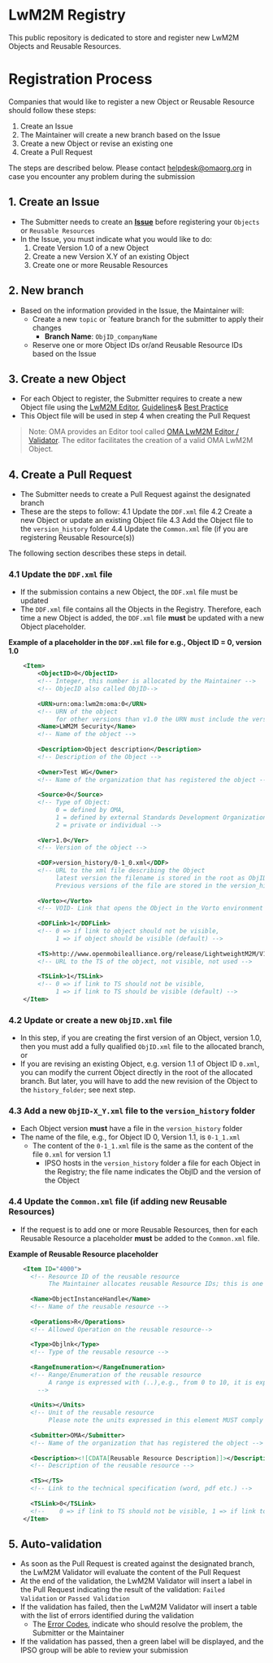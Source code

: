 
# LwM2M Registry
This public repository is dedicated to store and register new LwM2M Objects and Reusable Resources.
  
# Registration Process  
Companies that would like to register a new Object or Reusable Resource should follow these steps:

 1. Create an Issue
 2. The Maintainer will create a new branch based on the Issue
 3. Create a new Object or revise an existing one
 4. Create a Pull Request

The steps are described below. 
Please contact helpdesk@omaorg.org in case you encounter any problem during the submission

## 1. Create an Issue
* The Submitter needs to create an **[Issue](https://github.com/OpenMobileAlliance/lwm2m-registry)** before registering your ```Objects``` or ```Reusable Resources```
* In the Issue, you must indicate what you would like to do:
  1. Create Version 1.0 of a new Object
  2. Create a new Version X.Y of an existing Object
  3. Create one or more Reusable Resources

## 2. New branch
* Based on the information provided in the Issue, the Maintainer will:
  * Create a new `topic` or `feature branch for the submitter to apply their changes
    * **Branch Name**: `ObjID_companyName`
  * Reserve one or more Object IDs or/and Reusable Resource IDs based on the Issue

## 3. Create a new Object
* For each Object to register, the Submitter requires to create a new Object file using the <a href="http://devtoolkit.openmobilealliance.org/OEditor/Legal?back=default.aspx" target="_blank">LwM2M Editor</a>, <a href="https://github.com/OpenMobileAlliance/lwm2m-registry/wiki/Guidelines" target="_blank">Guidelines</a>& <a href="https://wiki.openmobilealliance.org/display/TOOL/LwM2M+Best+Practice" target="_blank">Best Practice</a>
* This Object file will be used in step 4 when creating the Pull Request

> Note: OMA provides an Editor tool called <a href="https://devtoolkit.openmobilealliance.org/OEditor/default.aspx" target="_blank">OMA LwM2M Editor / Validator</a>. The editor facilitates the creation of a valid OMA LwM2M Object.

## 4. Create a Pull Request
* The Submitter needs to create a Pull Request against the designated branch
* These are the steps to follow:
  4.1 Update the `DDF.xml` file
  4.2 Create a new Object or update an existing Object file
  4.3 Add the Object file to the `version_history` folder
  4.4 Update the `Common.xml` file (if you are registering Reusable Resource(s))

The following section describes these steps in detail.

### 4.1 Update the `DDF.xml` file
* If the submission contains a new Object, the `DDF.xml` file must be updated
* The `DDF.xml` file contains all the Objects in the Registry. Therefore, each time a new Object is added, the `DDF.xml` file **must** be updated with a new Object placeholder.
  
**Example of a placeholder in the `DDF.xml` file for e.g., Object ID = 0, version 1.0**  

```xml
    <Item>        
        <ObjectID>0</ObjectID>
        <!-- Integer, this number is allocated by the Maintainer -->
        <!-- ObjecID also called ObjID-->
      
        <URN>urn:oma:lwm2m:oma:0</URN>
        <!-- URN of the object 
             for other versions than v1.0 the URN must include the version, e.g., for v1.1 the URN is urn:oma:lwm2m:oma:0:1.1 -->
        <Name>LWM2M Security</Name>
        <!-- Name of the object -->
      
        <Description>Object description</Description>
        <!-- Description of the Object -->
      
        <Owner>Test WG</Owner>
        <!-- Name of the organization that has registered the object -->
      
        <Source>0</Source>
        <!-- Type of Object: 
             0 = defined by OMA, 
             1 = defined by external Standards Development Organizations, 
             2 = private or individual -->
      
        <Ver>1.0</Ver>
        <!-- Version of the object -->
      
        <DDF>version_history/0-1_0.xml</DDF>
        <!-- URL to the xml file describing the Object 
             latest version the filename is stored in the root as ObjID.xml
             Previous versions of the file are stored in the version_history folder as ObjID-X_Y.xml, where X.Y is the Object Version.-->
      
        <Vorto></Vorto>
        <!-- VOID- Link that opens the Object in the Vorto environment -->
      
        <DDFLink>1</DDFLink>
        <!-- 0 => if link to object should not be visible, 
             1 => if object should be visible (default) -->
      
        <TS>http://www.openmobilealliance.org/release/LightweightM2M/V1_0_2-20180209-A/OMA-TS-LightweightM2M-V1_0_2-20180209-A.pdf</TS>
        <!-- URL to the TS of the object, not visible, not used -->
        
        <TSLink>1</TSLink>
        <!-- 0 => if link to TS should not be visible, 
             1 => if link to TS should be visible (default) -->
    </Item>
 ```
 
### 4.2 Update or create a new `ObjID.xml` file
* In this step, if you are creating the first version of an Object, version 1.0, then you must add a fully qualified `ObjID.xml` file to the allocated branch, or
* If you are revising an existing Object, e.g. version 1.1 of Object ID `0.xml`, you can modify the current Object directly in the root of the allocated branch. But later, you will have to add the new revision of the Object to the `history_folder`; see next step.
    
### 4.3 Add a new `ObjID-X_Y.xml` file to the `version_history` folder
 * Each Object version **must** have a file in the `version_history` folder
 * The name of the file, e.g., for Object ID 0, Version 1.1, is `0-1_1.xml`
    * The content of the `0-1_1.xml` file is the same as the content of the file `0.xml` for version 1.1
      * IPSO hosts in the `version_history` folder a file for each Object in the Registry; the file name indicates the ObjID and the version of the Object

### 4.4 Update the `Common.xml` file (if adding new Reusable Resources)
 * If the request is to add one or more Reusable Resources, then for each Reusable Resource a placeholder **must** be added to the `Common.xml` file.

**Example of Reusable Resource placeholder**

  ```xml          
      <Item ID="4000">
        <!-- Resource ID of the reusable resource 
             The Maintainer allocates reusable Resource IDs; this is one of the reasons to raise an Issue in the first place -->
        
        <Name>ObjectInstanceHandle</Name>
        <!-- Name of the reusable resource -->
        
        <Operations>R</Operations>
        <!-- Allowed Operation on the reusable resource-->
        
        <Type>Objlnk</Type>
        <!-- Type of the reusable resource -->
        
        <RangeEnumeration></RangeEnumeration>
        <!-- Range/Enumeration of the reusable resource
             A range is expressed with (..),e.g., from 0 to 10, it is expressed as; `(0..10)`
          -->
        
        <Units></Units>
        <!-- Unit of the reusable resource 
             Please note the units expressed in this element MUST comply with the units defined in the SenML Registry -->
        
        <Submitter>OMA</Submitter>
        <!-- Name of the organization that has registered the object -->
        
        <Description><![CDATA[Reusable Resource Description]]></Description>
        <!-- Description of the reusable resource -->
        
        <TS></TS>
        <!-- Link to the technical specification (word, pdf etc.) -->
        
        <TSLink>0</TSLink>
        <!--    0 => if link to TS should not be visible, 1 => if link to TS should be visible (default) -->
      </Item>
  ```
 ## 5. Auto-validation
 * As soon as the Pull Request is created against the designated branch, the LwM2M Validator will evaluate the content of the Pull Request
 * At the end of the validation, the LwM2M Validator will insert a label in the Pull Request indicating the result of the validation: `Failed Validation` or `Passed Validation`
 * If the validation has failed, then the LwM2M Validator will insert a table with the list of errors identified during the validation
   * The [Error Codes](https://wiki.openmobilealliance.org/display/TOOL/Validation+Error+Code), indicate who should resolve the problem, the Submitter or the Maintainer
 * If the validation has passed, then a green label will be displayed, and the IPSO group will be able to review your submission
